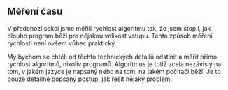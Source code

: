 ## Měření času

V předchozí sekci jsme měřili rychlost algoritmu tak, že jsem stopli, jak dlouho program běží pro nějakou velikost vstupu. Tento způsob měření rychlosti není ovšem vůbec praktický.



My bychom se chtěli od těchto technických detailů odstínit a měřit přímo rychlost algoritmů, nikoliv programů. Algoritmus je totiž zcela nezávislý na tom, v jakém jazyce je napsaný nebo na tom, na jakém počítači běží. Je to pouze detailně popsaný postup, jak řešit nějaký problém. 

